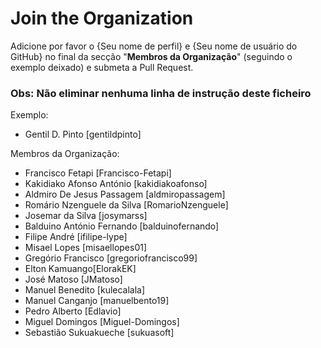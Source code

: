 # Join the Organization

Adicione por favor o {Seu nome de perfil} e {Seu nome de usuário do GitHub} no final da secção "**Membros da Organização**" (seguindo o exemplo deixado) e submeta a Pull Request.

### Obs: Não eliminar nenhuma linha de instrução deste ficheiro

Exemplo:

- Gentil D. Pinto [gentildpinto]

Membros da Organização:

- Francisco Fetapi [Francisco-Fetapi]
- Kakidiako Afonso António [kakidiakoafonso]
- Aldmiro De Jesus Passagem [aldmiropassagem]
- Romário Nzenguele da Silva [RomarioNzenguele]
- Josemar da Silva [josymarss]
- Balduino António Fernando [balduinofernando]
- Filipe André [ifilipe-lype]
- Misael Lopes [misaellopes01]
- Gregório Francisco [gregoriofrancisco99]
- Elton Kamuango[ElorakEK]
- José Matoso [JMatoso]
- Manuel Benedito [kulecalala]
- Manuel Canganjo [manuelbento19]
- Pedro Alberto [Edlavio]
- Miguel Domingos [Miguel-Domingos]
- Sebastião Sukuakueche [sukuasoft]
